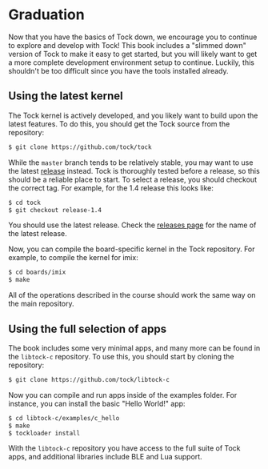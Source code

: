 # Graduation

Now that you have the basics of Tock down, we encourage you to continue to
explore and develop with Tock! This book includes a "slimmed down" version of
Tock to make it easy to get started, but you will likely want to get a more
complete development environment setup to continue. Luckily, this shouldn't be
too difficult since you have the tools installed already.

## Using the latest kernel

The Tock kernel is actively developed, and you likely want to build upon the
latest features. To do this, you should get the Tock source from the repository:

```bash
$ git clone https://github.com/tock/tock
```

While the `master` branch tends to be relatively stable, you may want to use the
latest [release](https://github.com/tock/tock/releases) instead. Tock is
thoroughly tested before a release, so this should be a reliable place to start.
To select a release, you should checkout the correct tag. For example, for the
1.4 release this looks like:

```bash
$ cd tock
$ git checkout release-1.4
```

You should use the latest release. Check the
[releases page](https://github.com/tock/tock/releases) for the name of the
latest release.

Now, you can compile the board-specific kernel in the Tock repository. For
example, to compile the kernel for imix:

```bash
$ cd boards/imix
$ make
```

All of the operations described in the course should work the same way on the
main repository.

## Using the full selection of apps

The book includes some very minimal apps, and many more can be found in the
`libtock-c` repository. To use this, you should start by cloning the repository:

```bash
$ git clone https://github.com/tock/libtock-c
```

Now you can compile and run apps inside of the examples folder. For instance,
you can install the basic "Hello World!" app:

```bash
$ cd libtock-c/examples/c_hello
$ make
$ tockloader install
```

With the `libtock-c` repository you have access to the full suite of Tock apps,
and additional libraries include BLE and Lua support.
